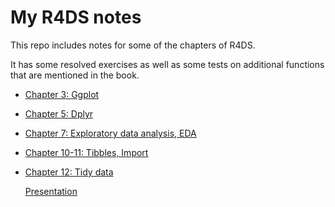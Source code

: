 My R4DS notes
================

This repo includes notes for some of the chapters of R4DS.

It has some resolved exercises as well as some tests on additional functions that are mentioned in the book.


  - [Chapter 3:
    Ggplot](https://palolili23.github.io/r4ds_study/chap3.html)

  - [Chapter 5:
    Dplyr](https://palolili23.github.io/r4ds_study/chap5.html)

  - [Chapter 7: Exploratory data analysis,
    EDA](https://palolili23.github.io/r4ds_study/chap7.html)

  - [Chapter 10-11: Tibbles,
    Import](https://palolili23.github.io/r4ds_study/chap10-11.html)

  - [Chapter 12: Tidy
    data](https://palolili23.github.io/r4ds_study/12.html)
    
    [Presentation](https://palolili23.github.io/chap12/#1)
